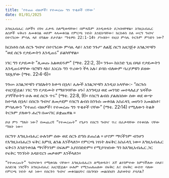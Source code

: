 ```yaml
---
title: 'የተጠሩ ብዙዎች፣ የተመረጡ ግን ጥቂቶች ናቸው'
date: 01/01/2025
---
```


`እግዚአብሔር ሰዎችን በገዛ ፈቃዱ ስለሚወዳቸው፣ በምላሹም እንዲወዱት ይጋብዛቸዋል። እግዚአብሔር ለሰዎች ፍቅሩን ለመቀበል ወይም ላላመቀበል የምርጫ ነፃነት እንደሰጣቸው፣ ክርስቶስ ስለ ሠርግ ግብዣ በተናገረው ምሳሌ ላይ በግልጽ ይታያል። ማቴዎስ 22:1-14ን ያንብቡ። የዚህ ምሳሌ ትርጉም ምንድን ነው?`

ክርስቶስ ስለ ሰርጉ ግብዣ በተናገረው ምሳሌ ላይ፣ አንድ ንጉሥ ለልጁ ሰርግ አዘጋጅቶ አገልጋዮቹን “ወደ ሰርጉ የታደሙትን እንዲጠሩ” ይልካቸዋል።

ነገር ግን የታደሙት "ሊመጡ አልወደዱም" (ማቴ. 22:2, 3)። ንጉሡ ከአንድ ጊዜ በላይ የታደሙትን እንዲጠሩዋቸው ባሮቹን ላከ፣ እነርሱ ግን ጥሪውን ችላ አሉ፣ ይባስ ብለውም ባሪያዎቹን ይዘው ገደሏቸው (ማቴ. 22፡4-6)።

ንጉሡ አገልጋዮቹን የገደሉትን ከቀጣ በኋላ፣ ሌሎች አገልጋዮቹን እንዲህ አላቸው:- “ሰርጉስ ተዘጋጅቷል፣ ነገር ግን የታደሙት የማይገባቸው ሆኑ፤ እንግዲህ ወደ መንገድ መተላለፊያ ሄዳችሁ ያገኛችሁትን ሁሉ ወደ ሰርጉ ጥሩ” (ማቴ. 22:8, 9)። የሰርግ ልብስ ያልለበሰው ሰው ወደ ውጭ ከተጣለ በኋላ፣ በሰርጉ ግብዣ ለመታደም የሰርግ ልብስ ከንጉሱ መቀበል አስፈላጊ መሆኑን አመልክቶ፣ ምሳሌውን “የተጠሩ ብዙዎች፣ የተመረጡ ግን ጥቂቶች ናቸው” (ማቴ. 22፡14) የሚለውን ትልቅ ትርጉም ያለውን ሐረግ በመናገር ይቋጨዋል ።

`ይህ ምን ማለት ነው? በመጨረሻ “የተመረጡት” የጌታን የሰርግ ግብዣ ጥሪ በፈቃዳቸው የተቀበሉ ናቸው ማለት ነው።`

በርግጥ እግዚአብሔር ሁሉንም ሰው ወደ ሰርጉ ድግስ ይጠራል ። ሆኖም ማናችንም ብንሆን የእግዚአብሔርን ፍቅር እምቢ ልንል እንችላለን። የምርጫ ነፃነት ለፍቅር አስፈላጊ ነው። እግዚአብሔር ፍቅሩን እንድንቀበል ማናችንንም በፍጹም አያስገድድም። የሚያሳዝነው ግን ከእግዚአብሔር ጋር የፍቅር ግንኙነት እዳይኖረን መቃወም እንችላለን።

`“የተመረጡት” ግብዣውን የሚቀበሉ ናቸው። እግዚአብሔርን ለሚወዱት፣ እኛ ልንገምተው ከምንችለው በላይ፣ አስደናቂ ነገሮችን እግዚአብሔር አዘጋጅቷል። ሁሉም የሚንጠለጠለው በፍቅር እና በፍቅር ውስጥ ባለው የምርጫ ነፃነት ላይ ነው። የሰርጉን ግብዣ መቀበልህንና በአግባቡ መልበስህን ሕይወትህ ያሳያል?`